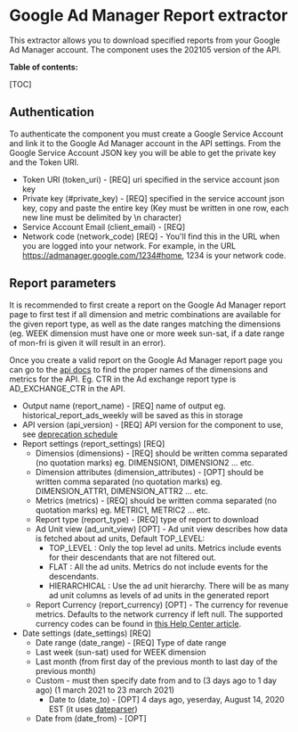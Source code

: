 # Google Ad Manager Report extractor

This extractor allows you to download specified reports from your Google Ad Manager account. The component uses the 202105 version of the API.

**Table of contents:**  
  
[TOC]

## Authentication
To authenticate the component you must create a Google Service Account and link it to the Google Ad Manager account in the API settings.
From the Google Service Account JSON key you will be able to get the private key and the Token URI.
   
- Token URI (token_uri) - [REQ] uri specified in the service account json key
- Private key (#private_key) - [REQ] specified in the service account json key, copy and paste the entire key (Key must be written in one row, each new line must be delimited by \n character) 
- Service Account Email (client_email) - [REQ]
- Network code (network_code) [REQ] - You'll find this in the URL when you are logged into your network. For example, in the URL https://admanager.google.com/1234#home, 1234 is your network code.

## Report parameters
It is recommended to first create a report on the Google Ad Manager report page to first
test if all dimension and metric combinations are available for the given report type, as
well as the date ranges matching the dimensions (eg. WEEK dimension must have one or more week sun-sat, 
if a date range of mon-fri is given it will result in an error).

Once you create a valid report on the Google Ad Manager report page you can go to the 
[api docs](https://developers.google.com/ad-manager/api/reference/v202105/ReportService.ReportQuery#dimensions)
to find the proper names of the dimensions and metrics for the API.
Eg. CTR in the Ad exchange report type is AD_EXCHANGE_CTR in the API. 

- Output name (report_name) - [REQ] name of output eg. historical_report_ads_weekly will be saved as this in storage
- API version (api_version) - [REQ] API version for the component to use, see [deprecation schedule](https://developers.google.com/ad-manager/api/deprecation)
- Report settings (report_settings) [REQ]
  - Dimensios (dimensions) - [REQ] should be written comma separated (no quotation marks) eg. DIMENSION1, DIMENSION2 ... etc.
  - Dimension attributes (dimension_attributes) - [OPT] should be written comma separated (no quotation marks) eg. DIMENSION_ATTR1, DIMENSION_ATTR2 ... etc.
  - Metrics (metrics) - [REQ] should be written comma separated (no quotation marks) eg. METRIC1, METRIC2 ... etc.
  - Report type (report_type) - [REQ] type of report to download
  - Ad Unit view (ad_unit_view) [OPT] - Ad unit view describes how data is fetched about ad units, Default TOP_LEVEL: 
    - TOP_LEVEL : Only the top level ad units. Metrics include events for their descendants that are not filtered out.
    - FLAT : All the ad units. Metrics do not include events for the descendants.
    - HIERARCHICAL : Use the ad unit hierarchy. There will be as many ad unit columns as levels of ad units in the generated report
  - Report Currency (report_currency) [OPT] - The currency for revenue metrics. Defaults to the network currency if left null. The supported currency codes can be found in [this Help Center article](https://support.google.com/admanager/answer/6019533).
- Date settings (date_settings) [REQ]
  - Date range (date_range) - [REQ] Type of date range
  - Last week (sun-sat) used for WEEK dimension
  - Last month (from first day of the previous month to last day of the previous month)
  - Custom - must then specify date from and to (3 days ago to 1 day ago) (1 march 2021 to 23 march 2021)
    - Date to (date_to) - [OPT] 4 days ago, yeserday, August 14, 2020 EST (it uses [dateparser](https://pypi.org/project/dateparser/))
  - Date from (date_from) - [OPT]